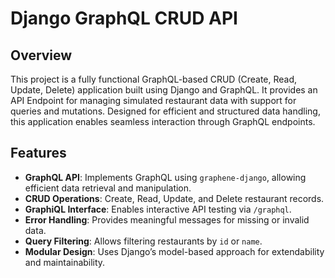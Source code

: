 # Django GraphQL CRUD API

## Overview
This project is a fully functional GraphQL-based CRUD (Create, Read, Update, Delete) application built using Django and GraphQL. It provides an API Endpoint for managing simulated restaurant data with support for queries and mutations. Designed for efficient and structured data handling, this application enables seamless interaction through GraphQL endpoints.

## Features
- **GraphQL API**: Implements GraphQL using `graphene-django`, allowing efficient data retrieval and manipulation.
- **CRUD Operations**: Create, Read, Update, and Delete restaurant records.
- **GraphiQL Interface**: Enables interactive API testing via `/graphql`.
- **Error Handling**: Provides meaningful messages for missing or invalid data.
- **Query Filtering**: Allows filtering restaurants by `id` or `name`.
- **Modular Design**: Uses Django’s model-based approach for extendability and maintainability.
